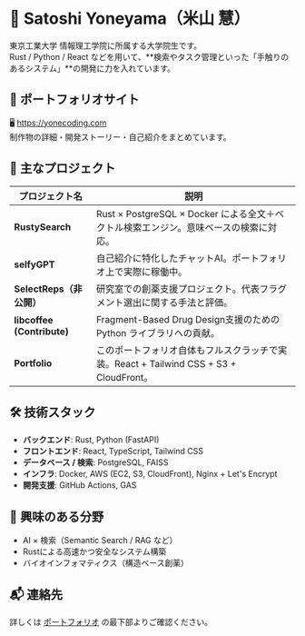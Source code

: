 # 🌱 Satoshi Yoneyama（米山 慧）

東京工業大学 情報理工学院に所属する大学院生です。  
Rust / Python / React などを用いて、**検索やタスク管理といった「手触りのあるシステム」**の開発に力を入れています。

## 🔗 ポートフォリオサイト

🖥️ https://yonecoding.com  
制作物の詳細・開発ストーリー・自己紹介をまとめています。

## 🧩 主なプロジェクト

| プロジェクト名 | 説明 |
|----------------|------|
| **RustySearch** | Rust × PostgreSQL × Docker による全文＋ベクトル検索エンジン。意味ベースの検索に対応。 |
| **selfyGPT** | 自己紹介に特化したチャットAI。ポートフォリオ上で実際に稼働中。 |
| **SelectReps（非公開）** | 研究室での創薬支援プロジェクト。代表フラグメント選出に関する手法と評価。 |
| **libcoffee (Contribute)** | Fragment-Based Drug Design支援のための Python ライブラリへの貢献。 |
| **Portfolio** | このポートフォリオ自体もフルスクラッチで実装。React + Tailwind CSS + S3 + CloudFront。 |

## 🛠️ 技術スタック

- **バックエンド**: Rust, Python (FastAPI)
- **フロントエンド**: React, TypeScript, Tailwind CSS
- **データベース / 検索**: PostgreSQL, FAISS
- **インフラ**: Docker, AWS (EC2, S3, CloudFront), Nginx + Let's Encrypt
- **開発支援**: GitHub Actions, GAS

## 🧠 興味のある分野

- AI × 検索（Semantic Search / RAG など）
- Rustによる高速かつ安全なシステム構築
- バイオインフォマティクス（構造ベース創薬）

## 📬 連絡先

詳しくは [ポートフォリオ](https://yonecoding.com) の最下部よりご確認ください。

